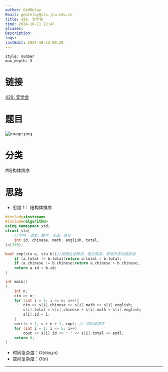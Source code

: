 ```yaml
---
author: GedRelay
Email: gedrelay@stu.jnu.edu.cn
title: 429. 奖学金
time: 2024-10-11 22:47
aliases: 
Description: 
tags: 
lastEdit: 2024-10-12-09:28
---
```


```toc
style: number
max_depth: 3
```

# 链接
[429. 奖学金](https://www.acwing.com/problem/content/431/) 

# 题目
![image.png](https://ged-pic-bed.oss-cn-guangzhou.aliyuncs.com/img/202410112248861.png)


# 分类
#结构体排序 

# 思路
- 思路 1：
结构体排序


```cpp
#include<iostream>
#include<algorithm>
using namespace std;
struct stu{
    //学号，语文，数学，英语，总分
	int id, chinese, math, english, total;
}s[310];

bool cmp(stu a, stu b){//按照总分降序，语文降序，学号升序的顺序排
	if (a.total != b.total)return a.total > b.total;
	if (a.chinese != b.chinese)return a.chinese > b.chinese;
	return a.id < b.id;
}

int main()
{
	int n;
	cin >> n;
	for (int i = 1; i <= n; i++){
		cin >> s[i].chinese >> s[i].math >> s[i].english;
		s[i].total = s[i].chinese + s[i].math + s[i].english;
		s[i].id = i;
	}
	sort(s + 1, s + n + 1, cmp); // 结构体排序
	for (int i = 1; i <= 5; i++)
		cout << s[i].id << " " << s[i].total << endl;
	return 0;
}
```


- 时间复杂度：${O\left( n\log n \right)  }$ 
- 空间复杂度：${O\left( n \right)  }$ 


---

